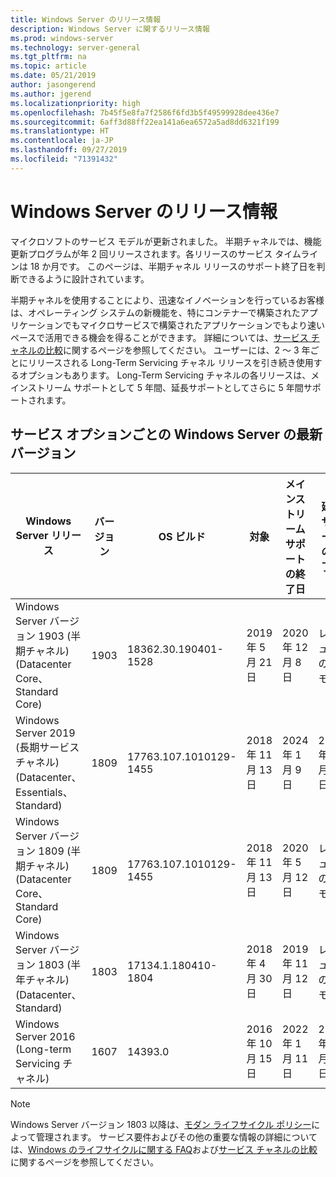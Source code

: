 ```yaml
---
title: Windows Server のリリース情報
description: Windows Server に関するリリース情報
ms.prod: windows-server
ms.technology: server-general
ms.tgt_pltfrm: na
ms.topic: article
ms.date: 05/21/2019
author: jasongerend
ms.author: jgerend
ms.localizationpriority: high
ms.openlocfilehash: 7b45f5e8fa7f2586f6fd3b5f49599928dee436e7
ms.sourcegitcommit: 6aff3d88ff22ea141a6ea6572a5ad8dd6321f199
ms.translationtype: HT
ms.contentlocale: ja-JP
ms.lasthandoff: 09/27/2019
ms.locfileid: "71391432"
---
```

# <a name="windows-server-release-information"></a>Windows Server のリリース情報

マイクロソフトのサービス モデルが更新されました。 半期チャネルでは、機能更新プログラムが年 2 回リリースされます。各リリースのサービス タイムラインは 18 か月です。 このページは、半期チャネル リリースのサポート終了日を判断できるように設計されています。

半期チャネルを使用することにより、迅速なイノベーションを行っているお客様は、オペレーティング システムの新機能を、特にコンテナーで構築されたアプリケーションでもマイクロサービスで構築されたアプリケーションでもより速いペースで活用できる機会を得ることができます。 詳細については、[サービス チャネルの比較](../get-started-19/servicing-channels-19.md)に関するページを参照してください。 ユーザーには、2 ～ 3 年ごとにリリースされる Long-Term Servicing チャネル リリースを引き続き使用するオプションもあります。 Long-Term Servicing チャネルの各リリースは、メインストリーム サポートとして 5 年間、延長サポートとしてさらに 5 年間サポートされます。

## <a name="windows-server-current-versions-by-servicing-option"></a>サービス オプションごとの Windows Server の最新バージョン

| Windows Server リリース | バージョン | OS ビルド | 対象 | メインストリーム サポートの終了日|延長サポートの終了日 |
|----------------|---------|----------|----------|---------|----------|
| Windows Server バージョン 1903 (半期チャネル)(Datacenter Core、Standard Core) | 1903  | 18362.30.190401-1528 | 2019 年 5 月 21 日 | 2020 年 12 月 8 日 | レビューのメモ |
|Windows Server 2019 (長期サービス チャネル)(Datacenter、Essentials、Standard)|1809|17763.107.1010129-1455|2018 年 11 月 13 日|2024 年 1 月 9 日|2029 年 1 月 9 日|
|Windows Server バージョン 1809 (半期チャネル)(Datacenter Core、Standard Core)|1809|17763.107.1010129-1455|2018 年 11 月 13 日|2020 年 5 月 12 日|レビューのメモ|
| Windows Server バージョン 1803 (半年チャネル) (Datacenter、Standard)| 1803 |17134.1.180410-1804 |2018 年 4 月 30 日| 2019 年 11 月 12 日|レビューのメモ|
| Windows Server 2016 (Long-term Servicing チャネル)| 1607 | 14393.0 | 2016 年 10 月 15 日 |2022 年 1 月 11 日| 2027 年 1 月 11 日|

> [!NOTE]
> Windows Server バージョン 1803 以降は、[モダン ライフサイクル ポリシー](https://support.microsoft.com/help/30881)によって管理されます。 サービス要件およびその他の重要な情報の詳細については、[Windows のライフサイクルに関する FAQ](https://support.microsoft.com/help/18581/lifecycle-faq-windows-products)および[サービス チャネルの比較](../get-started-19/servicing-channels-19.md)に関するページを参照してください。
